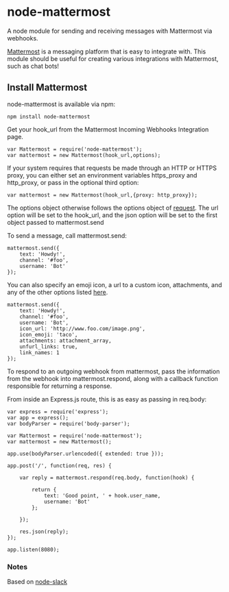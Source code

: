 # node-mattermost

A node module for sending and receiving messages with Mattermost via webhooks.

[Mattermost](http://www.mattermost.org/) is a messaging platform that is easy to integrate with.
This module should be useful for creating various integrations with Mattermost, such as
chat bots!

## Install Mattermost

node-mattermost is available via npm:

```
npm install node-mattermost
```


Get your hook_url from the Mattermost Incoming Webhooks Integration page.

```
var Mattermost = require('node-mattermost');
var mattermost = new Mattermost(hook_url,options);
```

If your system requires that requests be made through
an HTTP or HTTPS proxy, you can either set an environment
variables https_proxy and http_proxy,
or pass in the optional third option:

```
var mattermost = new Mattermost(hook_url,{proxy: http_proxy});
```

The options object otherwise follows the options object of [request](https://github.com/request/request).
The url option will be set to the hook_url, and the json option will be set to the first object passed to mattermost.send


To send a message, call mattermost.send:

```
mattermost.send({
	text: 'Howdy!',
	channel: '#foo',
	username: 'Bot'
});
```

You can also specify an emoji icon, a url to a custom icon, attachments,
and any of the other options listed [here](http://docs.mattermost.com/developer/webhooks-incoming.html).


```
mattermost.send({
	text: 'Howdy!',
	channel: '#foo',
	username: 'Bot',
	icon_url: 'http://www.foo.com/image.png',
	icon_emoji: 'taco',
	attachments: attachment_array,
	unfurl_links: true,
	link_names: 1
});
```



To respond to an outgoing webhook from mattermost, pass the information from the webhook into mattermost.respond,
along with a callback function responsible for returning a response.

From inside an Express.js route, this is as easy as passing in req.body:

```
var express = require('express');
var app = express();
var bodyParser = require('body-parser');

var Mattermost = require('node-mattermost');
var mattermost = new Mattermost();

app.use(bodyParser.urlencoded({ extended: true }));

app.post('/', function(req, res) {

    var reply = mattermost.respond(req.body, function(hook) {

        return {
            text: 'Good point, ' + hook.user_name,
            username: 'Bot'
        };

    });

    res.json(reply);
});

app.listen(8080);
```

### Notes

Based on [node-slack](https://github.com/xoxco/node-slack)
